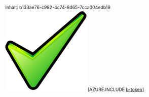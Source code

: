 Inhalt: b133ae76-c982-4c74-8d65-7cca004edb19![Bild](6adcc146-95ab-4f2b-abf4-2aed186d5ab3.png)
[AZURE.INCLUDE [b-token](fac4e2b2-096f-43f3-be34-0187725f11b4.md)]

